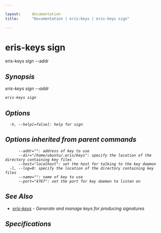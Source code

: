 ```yaml
---

layout:     documentation
title:      "Documentation | eris:keys | eris-keys sign"

---
```


# eris-keys sign

eris-keys sign --addr <address> <hash>

## Synopsis

eris-keys sign --addr <address> <hash>

```bash
eris-keys sign
```

## Options

```
  -h, --help[=false]: help for sign
```

## Options inherited from parent commands

```
      --addr="": address of key to use
      --dir="/home/ubuntu/.eris/keys": specify the location of the directory containing key files
      --host="localhost": set the host for talking to the key daemon
  -l, --log=0: specify the location of the directory containing key files
      --name="": name of key to use
      --port="4767": set the port for key daemon to listen on
```

## See Also

* [eris-keys](https://docs.erisindustries.com/documentation/eris-keys/0.11.0/eris-keys/)	 - Generate and manage keys for producing signatures

## Specifications


